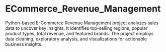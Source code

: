 # ECommerce_Revenue_Management
Python-based E-Commerce Revenue Management project analyzes sales data to uncover key insights. It identifies top-selling regions, popular product types, total revenue, and featured brands. The project employs data cleaning, exploratory analysis, and visualizations for actionable business insights.
